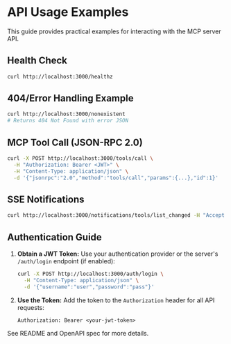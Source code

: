 # API Usage Examples

This guide provides practical examples for interacting with the MCP server API.

## Health Check

```sh
curl http://localhost:3000/healthz
```

## 404/Error Handling Example

```sh
curl http://localhost:3000/nonexistent
# Returns 404 Not Found with error JSON
```

## MCP Tool Call (JSON-RPC 2.0)

```sh
curl -X POST http://localhost:3000/tools/call \
  -H "Authorization: Bearer <JWT>" \
  -H "Content-Type: application/json" \
  -d '{"jsonrpc":"2.0","method":"tools/call","params":{...},"id":1}'
```

## SSE Notifications

```sh
curl http://localhost:3000/notifications/tools/list_changed -H "Accept: text/event-stream"
```

## Authentication Guide

1. **Obtain a JWT Token:**
   Use your authentication provider or the server's `/auth/login` endpoint (if enabled):

   ```sh
   curl -X POST http://localhost:3000/auth/login \
     -H "Content-Type: application/json" \
     -d '{"username":"user","password":"pass"}'
   ```

2. **Use the Token:**
   Add the token to the `Authorization` header for all API requests:

   ```text
   Authorization: Bearer <your-jwt-token>
   ```

See README and OpenAPI spec for more details.
